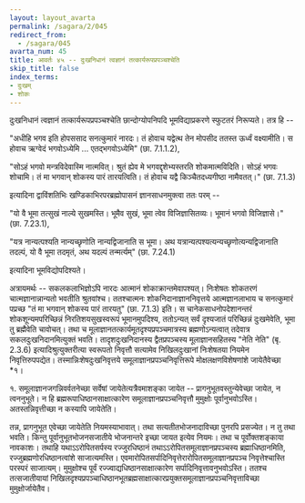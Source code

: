 ```yaml
---
layout: layout_avarta
permalink: /sagara/2/045
redirect_from:
  - /sagara/045
avarta_num: 45
title: आवर्तः ४५ -- दुःखनिधानं त्वज्ञानं तत्कार्यरूपप्रपञ्चश्चेति
skip_title: false
index_terms:
- दुःखम्
- शोकः
---
```


दुःखनिधानं त्वज्ञानं तत्कार्यरूपप्रपञ्चश्चेति छान्दोग्योपनिपदि भूमविद्याप्रकरणे स्फुटतरं निरूप्यते। 
तत्र हि -- 

"अधीहि भगव इति होपससाद सनत्कुमारं नारदः। 
तं होवाच यद्वेत्थ तेन मोपसीद ततस्त ऊर्ध्वं वक्ष्यामीति। 
स होवाच ऋग्वेदं भगवोऽध्येमि ...
एतद्भगवोऽध्येमि" (छा. 7.1.1.2),

"सोऽहं भगवो मन्त्रविदेवास्मि नात्मवित्। 
श्रुतं ह्येव
मे भगवद्दृशेभ्यस्तरति शोकमात्मविदिति। 
सोऽहं भगवः शोचामि। 
तं मा भगवान् शोकस्य पारं तारयत्विति। 
तं होवाच यद्वै किञ्चैतदध्यगीष्ठा नामैवतत्।" (छा. 7.1.3) 

इत्यादिना द्वाविंशतिभिः खण्डिकाभिरपरब्रह्मोपासनं ज्ञानसाधनमुक्त्वा ततः परम् --  

"यो वै भूमा तत्सुखं नाल्ये सुखमस्ति। 
भूमैव सुखं, भूमा त्वेव विजिज्ञासितव्यः। 
भूमानं भगवो विजिज्ञासे।" 
(छा. 7.23.1), 

"यत्र नान्यत्पश्यति नान्यच्छृणोति नान्यद्विजानाति स भूमा। 
अथ यत्रान्यत्पश्यत्यन्यच्छृणोत्यन्यद्विजानाति तदल्पं, यो वै भूमा तदमृतं, अथ यदल्पं तन्मर्त्यम्" (छा. 7.24.1) 

इत्यादिना भूमविद्योपदिश्यते। 

अत्रायमर्थः -- सकलकलाभिज्ञोऽपि नारदः आत्मानं शोकाक्रान्तमेवापश्यत्। 
निःशेषतः शोकतरणं चात्मज्ञानान्नान्यतो भवतीति श्रुतवांश्च। 
ततश्चात्मनः शोकनिदानाज्ञाननिवृत्तये आत्मज्ञानलाभाय च सनत्कुमारं पप्रच्छ 
"तं मा भगवान् शोकस्य पारं तारयतु" (छा. 7.1.3) इति। 
स चानेकसाधनोपदेशानन्तरं शोकशून्यमपरिच्छिन्नं निरतिशयसुखस्वरूपं भूमानमुपदिश्य, ततोऽन्यत् सर्वं दृश्यजातं परिच्छिन्नं दुःखमेवेति, भूमा तु ब्रह्मैवेति चावोचत्। 
तथा च मूलाज्ञानतत्कार्यमूतदृश्यप्रपञ्चमात्रस्य ब्रह्मणोऽन्यत्वात् तदेवात्र सकलदुःखनिदानमित्युक्तं भवति। 
तादृशदुःखनिदानस्य द्वैतप्रपञ्चस्य मूलाज्ञानसहितस्य "नेति नेति" (बृ. 2.3.6) इत्यादिश्रुत्युक्तरीत्या स्वरूपतो निवृत्तौ सत्यामेव निखिलदुःखानां निःशेषतया नियमेन निवृत्तिरुपपद्येत। 
तस्मान्निःशेषदुःखनिवृत्तये समूलाज्ञानप्रपञ्चनिवृत्तिरूपे मोक्षलक्षणविशेषणांशे जायेतैवेच्छा *१।

<div class="footnote" markdown="1">
१. समूलाज्ञानजगन्निवर्वतनेच्छा सर्वेषां जायेतेत्यत्रैवमाशङ्का जायेत -- प्रागनुभूतवस्तुन्येवेच्छा जायेत, न त्वननुभूते। 
न हि ब्रह्मरूपाधिष्ठानसाक्षात्कारेण समूलाज्ञानप्रपञ्चनिवृत्तौ मुमुक्षोः पूर्वानुभवोऽस्ति। 
अतस्तन्निवृत्तीच्छा न कस्यापि जायेतेति। 

तन्न, प्रागनुभूत एवेच्छा जायेतेति नियमस्याभावात्। 
तथा सत्यतीतभोजनादाविच्छा पुनरपि प्रसज्येत। 
न तु तथा भवति। 
किन्तु पूर्वानुभूतभोजनसजातीये भोजनान्तरे इच्छा जायत इत्येव नियमः। 
तथा च पूर्वोक्तशङ्काया नावकाशः। 
तथाहि यथाऽऽरोपितसर्पस्य रज्जुरधिष्ठानं तथाऽऽरोपितसमूलाज्ञानप्रपञ्चस्य ब्रह्माधिष्ठानमिति, रज्जुब्रह्मणोरधिष्ठानत्वांशे साजात्यमस्ति। 
एवमारोपितसर्पादिनिवृत्तेरारोपितसमूलाज्ञानप्रपञ्च निवृत्तेश्चास्ति परस्परं साजात्यम्। 
मुमुक्षोश्च पूर्वं रज्ज्वाद्यधिष्ठानसाक्षात्कारेण सर्पादिनिवृत्तावनुभवोऽस्ति। 
ततश्च तत्सजातीयायां निखिलदृश्यप्रपञ्चाधिष्ठानभूतब्रह्मसाक्षात्कारप्रयुक्तसमूलाज्ञानप्रपञ्चनिवृत्ताविच्छा मुमुक्षोर्जायेतैव।
</div>
